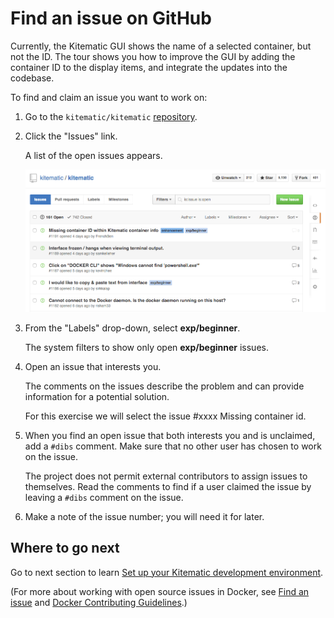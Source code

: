 
<!--[metadata]>
+++
title = "Find an issue"
description = "Explains how to find a Kitematic issue"
keywords = ["Kitematic, open source, contribute, contributor, tour "]
[menu.main]
parent = "smn_kitematic_contrib"
weight=2
+++
<![end-metadata]-->

# Find an issue on GitHub
Currently, the Kitematic GUI shows the name of a selected container, but not the ID. The tour shows you how to improve the GUI by adding the container ID to the display items, and integrate the updates into the codebase.

To find and claim an issue you want to work on:

1. Go to the `kitematic/kitematic` <a href="https://github.com/kitematic/kitematic" target="_blank">repository</a>.

2. Click the "Issues" link.

    A list of the open issues appears.

    ![Open issues](images/list_open_issues.png)

3. From the "Labels" drop-down, select <strong class="gh-label beginner">exp/beginner</strong>.

    The system filters to show only open <strong class="gh-label beginner">exp/beginner</strong> issues.

4. Open an issue that interests you.

    The comments on the issues describe the problem and can provide information for a potential solution.

    For this exercise we will select the issue #xxxx Missing container id.

5. When you find an open issue that both interests you and is unclaimed, add a
`#dibs` comment. Make sure that no other user has chosen to work on the issue.

    The project does not permit external contributors to assign issues to themselves. Read the comments to find if a user claimed the issue by leaving a `#dibs` comment on the issue.

6. Make a note of the issue number; you will need it for later.

## Where to go next

Go to next section to learn [Set up your Kitematic development environment](set_up_dev.md).

(For more about working with open source issues in Docker, see <a href="http://docs.docker.com/opensource/workflow/find-an-issue/" target="_blank">Find an issue</a> and <a href="https://github.com/docker/docker/blob/master/CONTRIBUTING.md" target="_blank"> Docker Contributing Guidelines</a>.)

